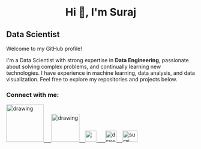 <h1 align="center">Hi 👋, I'm Suraj</h1>

## Data Scientist

Welcome to my GitHub profile! 

I'm a Data Scientist with strong expertise in **Data Engineering**, passionate about solving complex problems, and continually learning new technologies. I have experience in machine learning, data analysis, and data visualization. Feel free to explore my repositories and projects below.

<h3 align="left">Connect with me:</h3>



<a href="https://www.linkedin.com/in/suraj502/"><img src="https://res.cloudinary.com/importdata/image/upload/v1595012354/linkedin_t9qiwy.png" alt="drawing" width="100"/> &nbsp;&nbsp;&nbsp;&nbsp;<a href="https://www.kaggle.com/suraj452"><img src="https://res.cloudinary.com/importdata/image/upload/v1595012924/kaggle_ksaktb.png" alt="drawing" width="75"/>&nbsp;&nbsp;&nbsp;  <a href="https://www.datascienceportfol.io/suraj4502" ><img src="https://cdn2.iconfinder.com/data/icons/user-interface-web/550/user-interface-web_53-512.png"  height="30"  width="30" /> &nbsp;&nbsp;&nbsp;&nbsp;&nbsp;<a href="https://medium.com/@sy820860"><img src="https://res.cloudinary.com/importdata/image/upload/v1595012354/medium_mono_hoz0z5.png" alt="drawing" height="30"  width="30"/>&nbsp;&nbsp;&nbsp;&nbsp;<a href="https://instagram.com/suraj452" ><img  src="https://raw.githubusercontent.com/rahuldkjain/github-profile-readme-generator/master/src/images/icons/Social/instagram.svg" alt="suraj" height="30"  width="40" />






<!---
suraj4502/suraj4502 is a ✨ special ✨ repository because its `README.md` (this file) appears on your GitHub profile.
You can click the Preview link to take a look at your changes.
--->
